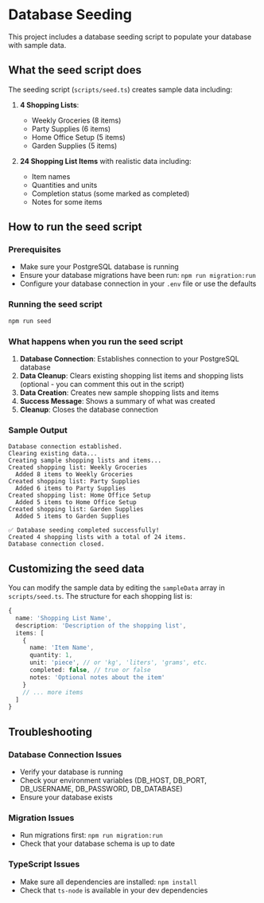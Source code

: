 # Database Seeding

This project includes a database seeding script to populate your database with sample data.

## What the seed script does

The seeding script (`scripts/seed.ts`) creates sample data including:

1. **4 Shopping Lists**:
   - Weekly Groceries (8 items)
   - Party Supplies (6 items) 
   - Home Office Setup (5 items)
   - Garden Supplies (5 items)

2. **24 Shopping List Items** with realistic data including:
   - Item names
   - Quantities and units
   - Completion status (some marked as completed)
   - Notes for some items

## How to run the seed script

### Prerequisites
- Make sure your PostgreSQL database is running
- Ensure your database migrations have been run: `npm run migration:run`
- Configure your database connection in your `.env` file or use the defaults

### Running the seed script

```bash
npm run seed
```

### What happens when you run the seed script

1. **Database Connection**: Establishes connection to your PostgreSQL database
2. **Data Cleanup**: Clears existing shopping list items and shopping lists (optional - you can comment this out in the script)
3. **Data Creation**: Creates new sample shopping lists and items
4. **Success Message**: Shows a summary of what was created
5. **Cleanup**: Closes the database connection

### Sample Output

```
Database connection established.
Clearing existing data...
Creating sample shopping lists and items...
Created shopping list: Weekly Groceries
  Added 8 items to Weekly Groceries
Created shopping list: Party Supplies
  Added 6 items to Party Supplies
Created shopping list: Home Office Setup
  Added 5 items to Home Office Setup
Created shopping list: Garden Supplies
  Added 5 items to Garden Supplies

✅ Database seeding completed successfully!
Created 4 shopping lists with a total of 24 items.
Database connection closed.
```

## Customizing the seed data

You can modify the sample data by editing the `sampleData` array in `scripts/seed.ts`. The structure for each shopping list is:

```typescript
{
  name: 'Shopping List Name',
  description: 'Description of the shopping list',
  items: [
    {
      name: 'Item Name',
      quantity: 1,
      unit: 'piece', // or 'kg', 'liters', 'grams', etc.
      completed: false, // true or false
      notes: 'Optional notes about the item'
    }
    // ... more items
  ]
}
```

## Troubleshooting

### Database Connection Issues
- Verify your database is running
- Check your environment variables (DB_HOST, DB_PORT, DB_USERNAME, DB_PASSWORD, DB_DATABASE)
- Ensure your database exists

### Migration Issues
- Run migrations first: `npm run migration:run`
- Check that your database schema is up to date

### TypeScript Issues
- Make sure all dependencies are installed: `npm install`
- Check that `ts-node` is available in your dev dependencies
